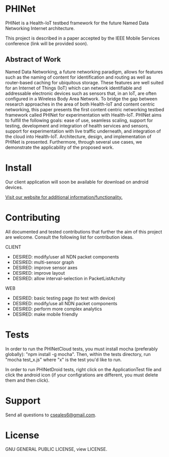 # PHINet

PHINet is a Health-IoT testbed framework for the future Named Data Networking Internet architecture. 

This project is described in a paper accepted by the IEEE Mobile Services conference (link will be provided soon).

## Abstract of Work

Named Data Networking, a future networking paradigm, allows for features such as the naming of content for identification and routing as well as router-based caching for ubiquitous storage. These features are well suited for an Internet of Things (IoT) which can network identifiable and addressable electronic devices such as sensors that, in an IoT, are often configured in a Wireless Body Area Network. To bridge the gap between research approaches in the area of both Health-IoT and content centric networking, this paper presents the first content centric networking testbed framework called PHINet for experimentation with Health-IoT. PHINet aims to fulfill the following goals: ease of use, seamless scaling, support for testing, development and integration of health services and sensors, support for experimentation with live traffic underneath, and integration of the cloud into Health-IoT. Architecture, design, and implementation of PHINet is presented. Furthermore, through several use cases, we demonstrate the applicability of the proposed work.

# Install

Our client application will soon be available for download on android devices.

[Visit our website for additional information/functionality.](http://phinet.elasticbeanstalk.com/)

# Contributing

All documented and tested contributions that further the aim of this project are welcome. Consult the following list for contribution ideas.

CLIENT
- DESIRED: modify/user all NDN packet components
- DESIRED: multi-sensor graph
- DESIRED: improve sensor axes
- DESIRED: improve layout
- DESIRED: allow interval-selection in PacketListActvity

WEB
- DESIRED: basic testing page (to test with device)
- DESIRED: modify/use all NDN packet components
- DESIRED: perform more complex analytics
- DESIRED: make mobile friendly

# Tests

In order to run the PHINetCloud tests, you must install mocha (preferably globally): "npm install -g mocha". Then, within the tests directory, run "mocha test_x.js" where "x" is the test you'd like to run.

In order to run PHINetDroid tests, right click on the ApplicationTest file and click the android icon (if your configrations are different, you must delete them and then click).

# Support 

Send all questions to cseales6@gmail.com.

# License

GNU GENERAL PUBLIC LICENSE, view LICENSE.